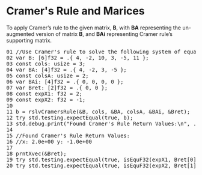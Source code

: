 # Cramer's Rule and Marices

To apply Cramer’s rule to the given matrix, <b>B</b>, with <b>BA</b> representing the un-augmented version of matrix <b>B</b>, and <b>BAi</b> representing Cramer rule’s supporting matrix.

<!-- "XMTX: ELA - Larson, Edwards: 3.4 Example 1, 3, 5 test" -->
<pre>
01 //Use Cramer's rule to solve the following system of equations: B = |4,-2,10 ,3,-5,11|
02 var B: [6]f32 = .{ 4, -2, 10, 3, -5, 11 };
03 const cols: usize = 3;
04 var BA: [4]f32 = .{ 4, -2, 3, -5 };
05 const colsA: usize = 2;
06 var BAi: [4]f32 = .{ 0, 0, 0, 0 };
07 var Bret: [2]f32 = .{ 0, 0 };
08 const expX1: f32 = 2;
09 const expX2: f32 = -1;
10 
11 b = rslvCramersRule(&B, cols, &BA, colsA, &BAi, &Bret);
12 try std.testing.expectEqual(true, b);
13 std.debug.print("Found Cramer's Rule Return Values:\n", .{});
14 
15 //Found Cramer's Rule Return Values:
16 //x: 2.0e+00 y: -1.0e+00
17 
18 prntXvec(&Bret);
19 try std.testing.expectEqual(true, isEquF32(expX1, Bret[0], true));
20 try std.testing.expectEqual(true, isEquF32(expX2, Bret[1], true));
</pre>